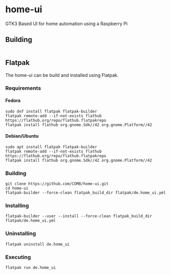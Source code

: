 # home-ui
GTK3 Based UI for home automation using a Raspberry Pi

## Building
```
```

## Flatpak
The home-ui can be build and installed using Flatpak.

### Requirements
#### Fedora
```
sudo dnf install flatpak flatpak-builder
flatpak remote-add --if-not-exists flathub https://flathub.org/repo/flathub.flatpakrepo
flatpak install flathub org.gnome.Sdk//42 org.gnome.Platform//42
```

#### Debian/Ubuntu
```
sudo apt install flatpak flatpak-builder
flatpak remote-add --if-not-exists flathub https://flathub.org/repo/flathub.flatpakrepo
flatpak install flathub org.gnome.Sdk//42 org.gnome.Platform//42
```

### Building
```
git clone https://github.com/COM8/home-ui.git
cd home-ui
flatpak-builder --force-clean flatpak_build_dir flatpak/de.home_ui.yml
```

### Installing
```
flatpak-builder --user --install --force-clean flatpak_build_dir flatpak/de.home_ui.yml
```

### Uninstalling
```
flatpak uninstall de.home_ui
```

### Executing
```
flatpak run de.home_ui
```